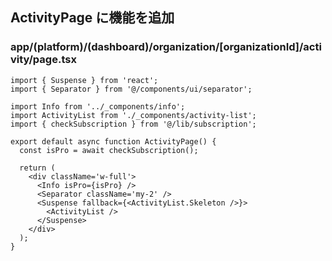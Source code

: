 ## ActivityPage に機能を追加

### app/(platform)/(dashboard)/organization/\[organizationId]/activity/page.tsx

```tsx
import { Suspense } from 'react';
import { Separator } from '@/components/ui/separator';

import Info from '../_components/info';
import ActivityList from './_components/activity-list';
import { checkSubscription } from '@/lib/subscription';

export default async function ActivityPage() {
  const isPro = await checkSubscription();

  return (
    <div className='w-full'>
      <Info isPro={isPro} />
      <Separator className='my-2' />
      <Suspense fallback={<ActivityList.Skeleton />}>
        <ActivityList />
      </Suspense>
    </div>
  );
}
```